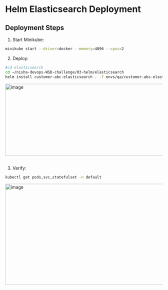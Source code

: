 # Helm Elasticsearch Deployment

## Deployment Steps

1. Start Minikube:
```bash
minikube start --driver=docker --memory=4096 --cpus=2
```

2. Deploy:
```bash
#cd elasticsearch
cd ~/nisha-devops-WSD-challenge/03-helm/elasticsearch
helm install customer-abc-elasticsearch . -f envs/qa/customer-abc-elasticsearch/values.yaml -n default
```
<img width="943" height="230" alt="image" src="https://github.com/user-attachments/assets/259f128f-b441-4a76-b4c0-ccadf37d508a" />
<br><br> <!-- adds extra vertical gap -->

3. Verify:
```bash
kubectl get pods,svc,statefulset -n default
```
<img width="943" height="323" alt="image" src="https://github.com/user-attachments/assets/0588a85b-b197-4fec-9969-eef4b183669d" />
